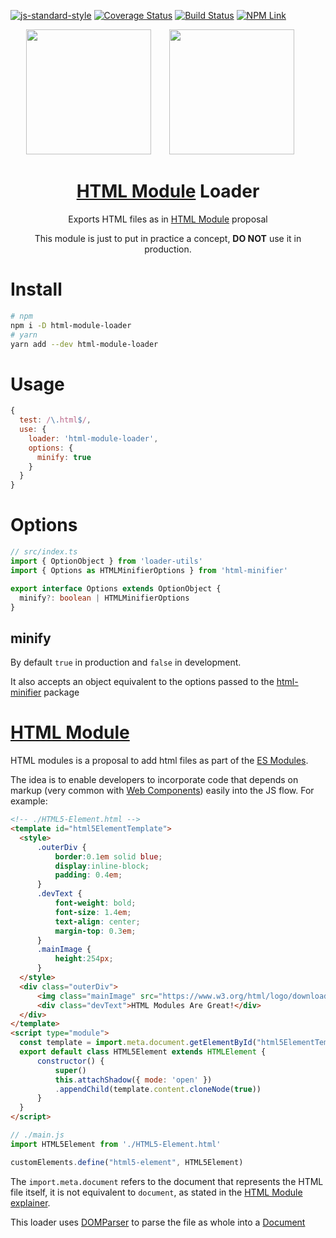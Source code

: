 [![js-standard-style](https://img.shields.io/badge/code%20style-standard-brightgreen.svg)](http://standardjs.com)
[![Coverage Status](https://coveralls.io/repos/github/bsunderhus/html-module-loader/badge.svg?branch=master)](https://coveralls.io/github/bsunderhus/html-module-loader?branch=master)
[![Build Status](https://travis-ci.com/bsunderhus/html-module-loader.svg?branch=master)](https://travis-ci.com/bsunderhus/html-module-loader)
[![NPM Link](https://badgen.net/npm/v/html-module-loader)](https://www.npmjs.com/package/html-module-loader)

<div align="center">
  <img width="200" height="200" src="https://worldvectorlogo.com/logos/html5.svg">
  <a href="https://github.com/webpack/webpack">
    <img width="200" height="200" vspace="" hspace="25"
      src="https://worldvectorlogo.com/logos/webpack.svg">
  </a>
  <h1>
  <a rel="noopener" target="_blank" href="https://github.com/w3c/webcomponents/blob/gh-pages/proposals/html-modules-explainer.md">HTML Module</a> Loader
  </h1>
  <p>Exports HTML files as in <a rel="noopener" target="_blank" href="https://github.com/w3c/webcomponents/blob/gh-pages/proposals/html-modules-explainer.md">HTML Module</a> proposal<p>
  <p>
    This module is just to put in practice a concept, <strong>DO NOT</strong> use it in production.
  </p>
</div>

# Install

```bash
# npm
npm i -D html-module-loader
# yarn
yarn add --dev html-module-loader
```

# Usage

```js
{
  test: /\.html$/,
  use: {
    loader: 'html-module-loader',
    options: {
      minify: true
    }
  }
}
```

# Options

```ts
// src/index.ts
import { OptionObject } from 'loader-utils'
import { Options as HTMLMinifierOptions } from 'html-minifier'

export interface Options extends OptionObject {
  minify?: boolean | HTMLMinifierOptions
}
```

## minify

By default `true` in production and `false` in development.

It also accepts an object equivalent to the options passed to the [html-minifier](html-minifier-options) package

# [HTML Module](html-module-explainer)

HTML modules is a proposal to add html files as part of the [ES Modules](https://hacks.mozilla.org/2018/03/es-modules-a-cartoon-deep-dive/).

The idea is to enable developers to incorporate code that depends on markup (very common with [Web Components](https://developer.mozilla.org/en-US/docs/Web/Web_Components)) easily into the JS flow. For example:

```html
<!-- ./HTML5-Element.html -->
<template id="html5ElementTemplate">
  <style>
      .outerDiv {
          border:0.1em solid blue;
          display:inline-block;
          padding: 0.4em;
      }
      .devText {
          font-weight: bold;
          font-size: 1.4em;
          text-align: center;
          margin-top: 0.3em;
      }
      .mainImage {
          height:254px;
      }
  </style>
  <div class="outerDiv">
      <img class="mainImage" src="https://www.w3.org/html/logo/downloads/HTML5_Logo_512.png" />
      <div class="devText">HTML Modules Are Great!</div>
  </div>
</template>
<script type="module">
  const template = import.meta.document.getElementById("html5ElementTemplate")
  export default class HTML5Element extends HTMLElement {
      constructor() {
          super()
          this.attachShadow({ mode: 'open' })
          .appendChild(template.content.cloneNode(true))
      }
  }
</script>
```

```js
// ./main.js
import HTML5Element from './HTML5-Element.html'

customElements.define("html5-element", HTML5Element)
```

The ```import.meta.document``` refers to the document that represents the HTML file itself, it is not equivalent to ```document```, as stated in the [HTML Module explainer](html-moduler-explainer).

This loader uses [DOMParser](https://developer.mozilla.org/en-US/docs/Web/API/DOMParser) to parse the file as whole into a [Document](https://developer.mozilla.org/en-US/docs/Web/API/Document)

[html-module-explainer]: https://github.com/w3c/webcomponents/blob/gh-pages/proposals/html-modules-explainer.md
[html-minifier-options]: https://github.com/kangax/html-minifier#options-quick-reference
